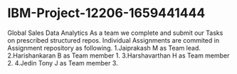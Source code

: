 # IBM-Project-12206-1659441444
Global Sales Data Analytics
As a team we complete and submit our Tasks on prescribed structured repos.
Individual Assignments are commited in Assignment repository as following.
1.Jaiprakash M as Team lead.
2.Harishankaran B as Team member 1.
3.Harshavarthan H as Team member 2.
4.Jedin Tony J as Team member 3.

